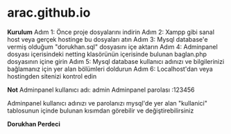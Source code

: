 # arac.github.io

**Kurulum**
Adım 1: Önce proje dosyalarını indirin
Adım 2: Xampp gibi sanal host veya gerçek hostinge bu dosyaları atın
Adım 3: Mysql database'e vermiş olduğum "dorukhan.sql" dosyasını içe aktarın
Adım 4: Adminpanel dosyası içerisindeki netting klasörünün içerisinde bulunan baglan.php dosyasının içine girin
Adım 5: Mysql database kullanıcı adınızı ve bilgilerinizi bağlamanız için yer alan bölümleri doldurun
Adım 6: Localhost'dan veya hostingden sitenizi kontrol edin

**Not**
Adminpanel kullanıcı adı: admin
Adminpanel parolası :123456

Adminpanel kullanıcı adınızı ve parolanızı mysql'de yer alan "kullanici" tablosunun içinde bulunan kısımdan görebilir ve değiştirebilirsiniz

**Dorukhan Perdeci**
